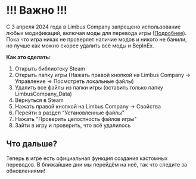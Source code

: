 # !!! Важно !!!
С 3 апреля 2024 года в Limbus Company запрещено использование любых модификаций, включая моды для перевода игры ([Подробнее](https://store.steampowered.com/news/app/1973530/view/533220039674824558?l=english)). Пока что игра никак не проверяет наличие модов и никого не банили, но лучше как можно скорее удалить всё моды и BepInEx.

**Как это сделать:**
1. Открыть библиотеку Steam
2. Открыть папку игры (Нажать правой кнопкой на Limbus Company -> Управление -> Посмотреть локальные файлы)
3. Удалить все файлы из папки игры (оставить только папку LimbusCompany_Data)
4. Вернуться в Steam
5. Нажать правой кнопкой на Limbus Company -> Свойства
6. Перейти в раздел "Установленные файлы"
7. Нажать "Проверить целостность файлов игры"
8. Зайти в игру и проверить, что всё удалилось

## Что дальше?
Теперь в игре есть официальная функция создания кастомных переводов. В ближайшие дни мы перейдём на неё, так что следите за обновлениями!
